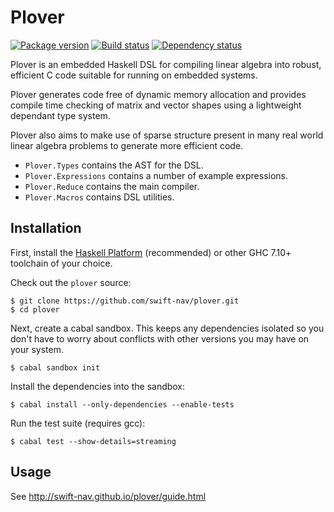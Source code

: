 Plover
======

[![Package version][plover-hackage-img]][plover-hackage]
[![Build status][plover-travis-img]][plover-travis]
[![Dependency status][plover-hackage-deps-img]][plover-hackage-deps]

Plover is an embedded Haskell DSL for compiling linear algebra into robust,
efficient C code suitable for running on embedded systems.

Plover generates code free of dynamic memory allocation and provides compile
time checking of matrix and vector shapes using a lightweight dependant type
system.

Plover also aims to make use of sparse structure present in many real world
linear algebra problems to generate more efficient code.

 - `Plover.Types` contains the AST for the DSL.
 - `Plover.Expressions` contains a number of example expressions.
 - `Plover.Reduce` contains the main compiler.
 - `Plover.Macros` contains DSL utilities.

Installation
------------

First, install the [Haskell Platform](https://www.haskell.org/platform/)
(recommended) or other GHC 7.10+ toolchain of your choice.

Check out the `plover` source:

```
$ git clone https://github.com/swift-nav/plover.git
$ cd plover
```

Next, create a cabal sandbox. This keeps any dependencies isolated so you don't
have to worry about conflicts with other versions you may have on your system.

```
$ cabal sandbox init
```

Install the dependencies into the sandbox:

```
$ cabal install --only-dependencies --enable-tests
```

Run the test suite (requires gcc):

```
$ cabal test --show-details=streaming
```

Usage
-----

See
http://swift-nav.github.io/plover/guide.html

[plover-github]: https://github.com/swift-nav/plover
[plover-hackage-img]: https://img.shields.io/hackage/v/plover.svg?style=flat
[plover-hackage]: https://hackage.haskell.org/package/plover
[plover-travis-img]: https://img.shields.io/travis/swift-nav/plover/master.svg?style=flat
[plover-travis]: https://travis-ci.org/swift-nav/plover
[plover-hackage-deps-img]: https://img.shields.io/hackage-deps/v/plover.svg?style=flat
[plover-hackage-deps]: http://packdeps.haskellers.com/feed?needle=plover
